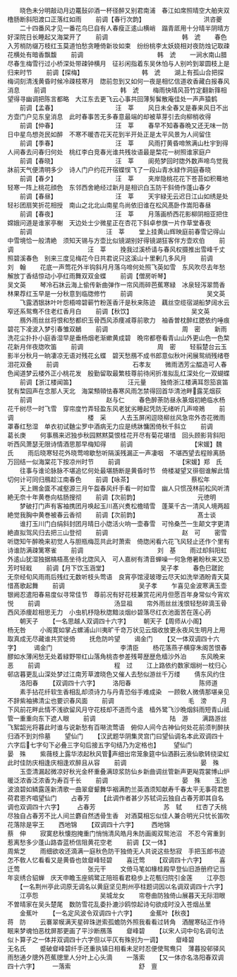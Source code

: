 <!-- { "loadSidebar": true } -->
　　晓色未分明敲动月边鼍鼔卯酒一杯径醉又别君南浦　春江如席照晴空大舶夹双橹肠断斜阳渡口正落红如雨
　　前调【春行次韵】　　　　　　　　　　洪咨夔
　　二十四番风才见一番花鸟巳自有人春瘦正逺山横峭　蹋青厎用十分晴半阴晴方好深院日长睡起又海棠开了
　　前调　　　　　　　　　　　　韩　淲
　　春色入芳梢防缀万枝红玉莫道怕愁贪睡倚新妆如束　纷纷桃李太妖娆相对夜防烛记取疎花横处有暗香飘馥
　　前调　　　　　　　　　　　　韩　淲
　　一涧水南山腊尽春生梅雪行过小桥深处带疎钟横月　征衫闲指着东吴休怕与人别吟到翠圆枝上是归来时节
　　前调【探梅】　　　　　　　　　　韩　淲
　　湖上有孤山合把探梅词刻清浅黄昏时候冷疎枝寒月　牎前忽到又如何一夜是相忆信道收香藏白报春风消息
　　前调　　　　　　　　　　　　韩　淲
　　梅雨快晴风苔竹定翻新箨相望得寻幽调把陈言都略　大江东去更飞云心事共回薄髣髴散庵佳处一声声猿鹤
　　前调【孟春】　　　　　　　　　　汪　莘
　　风日未全春又是春来风日不出方壶门户见东皇消息　此时春事苦无多春意最端的却被草芽引去向柳梢收得
　　前调【仲春】　　　　　　　　　　汪　莘
　　春早不知春春晩又还无味一防日中星鸟想尧民如醉　不寒不暖杏花天花到半开处正是太平风景为人间留住
　　前调【季春】　　　　　　　　　　汪　莘
　　风雨打黄昏啼煞满山杜宇到得人间春去问春归何处　桃红李白竞春光谁共残妆语最是棃花一树照谁家庭户
　　前调【春晓】　　　　　　　　　　汪　莘
　　阆苑梦回时牎外数声啼鸟觉我牀前天气便清明多少　诗人门户约花开宿蝶悮飞了一段山青水緑作洞庭春晓
　　前调【春夕】　　　　　　　　　　汪　莘
　　夹岸隐桃花花下苍苔如积蓦地轻寒一阵上桃花顔色　东邻西舍絶经过新月是相识白玉防干斜倚作蓬山春夕
　　前调【春昼】　　　　　　　　　　汪　莘
　　天宇緑无云迟日江山如绣是处轻衫团扇笑折花相授　南山之北北山南星鸟尚依旧谁在松风髙卧作嵩阳春昼
　　前调【春夜】　　　　　　　　　　汪　莘
　　月落画桥西花影柳阴相亚把住嫦娥问道是谁家亭榭　天边处士少微星正在杏花下斜卓参旗一片作草堂春夜
　　前调　　　　　　　　　　　　汪　莘
　　堂上挂黄山辉映庭前春雪记得山中雪境恰一般清絶　须知天锡与方壶比似镜湖别好得镜湖狂客伴方壶欢伯
　　前调　　　　　　　　　　　　汪　莘
　　挽我过溪桥请与春风权摄推出雪峰千丈照碧溪春色　别来三度见梅花今日共君说只这溪山十里剰几多风月
　　前调　　　　　　　　　　　　刘　翰
　　花底一声莺花外半钩斜月月落乌啼何处照飞英如雪　东风吹尽去年愁解放丁香结惊动小亭红雨舞双双金蝶
　　前调【僧房听琴】　　　　　　　　　　吴文英
　　琴冷石牀云海上偷传新曲弹作一帘风雨碎芭蕉寒緑　冰泉轻泻翠筒香林果荐红玉早是一分秋意到临牎修竹
　　前调　　　　　　　　　　　　吴文英
　　飞露洒银牀叶叶怨梧啼碧蕲竹粉莲香汗是秋来陈迹　藕丝空缆宿湖船梦阔水云窄还系鸳鸯不住老红香月白
　　前调【秋饮】　　　　　　　　　　吴文英
　　鴈外雨丝丝将恨和愁都织玉骨西风添痩减尊前歌力　袖香曽枕醉红腮依约唾痕碧花下凌波入梦引春雏双鶒
　　前调　　　　　　　　　　　　周　密
　　新雨洗花尘扑扑小庭香湿早是垂杨烟老渐嫰黄成碧　晩帘都卷看青山山外更山色一色棃花新月伴夜牎吹笛
　　前调　　　　　　　　　　　　周　密
　　轻翦楚台云玉影半分秋月一晌凄凉无语对残花幺蝶　碧天愁鴈不成书郎意似秋叶闲展鸳绡残绪卷泪花双叠
　　前调　　　　　　　　　　　　石孝友
　　微雨洒芳尘醖造可人春色闻道梦云楼外正小桃花发　殷勤留取最繁枝尊前待闲折准拟乱红深处化一双蝴蝶
　　前调【浙江楼闻笛】　　　　　　　　　汪元量
　　独倚浙江楼满耳怨笳哀笛犹有棃园声在念那人天北　海棠顦顇怯春寒风雨怎禁得回首华清池畔露芜烟荻
　　前调　　　　　　　　　　　　赵与仁
　　春色醉荼防昼永篆烟初絶临水杨花千树尽一时飞雪　穿帘度竹弄轻盈东风老犹劣睡起凭防无绪听几声啼鴂
　　前调　　　　　　　　　　　　楼　采
　　人去玉屏闲逗晓柳丝风急帘外杏花微雨罩春红愁湿　单衣初试麯尘罗中酒病无力应是绣牀慵困倚秋千斜立
　　前调　　　　　　　　　　　　葛长庚
　　何事鴈来迟独歩秋园黙黙莫恨桂花开尽有菊花堪惜　回头顾影背斜阳听西风萧瑟无限诗情酒思那早梅知得
　　前调　　　　　　　　　　【宋媛】魏　氏
　　雨后晓寒轻花外晓莺啼歇愁听隔溪残漏正一声凄咽　不堪西望去程赊离肠万回结一似海棠花下按凉州时节
　　前调　　　　　　　　　　【宋媛】郑　氏
　　往事与谁论脉脉不堪追忆何处最堪肠断是黄昏时节　倚楼凝望又徘徊谁解此情切何计可同归鴈趁江南春色
　　前调【咏茶】　　　　　　　　　　蔡松年
　　天上赐金匳不减壑源三月午盌春风纤手看一时如雪　幽人只惯茂林前松风听清絶无奈十年黄巻向枯肠搜彻
　　前调【次前韵】　　　　　　　　　　元徳明
　　梦破打门声有客袖携团月唤起玉川髙兴煑松檐晴雪　蓬莱千古一清风人境两超絶觉我胸中黄巻被春云香彻
　　前调【次前韵】　　　　　　　　　　髙士谈
　　谁打玉川门白绢斜封团月晴日小牎活火响一壶春雪　可怜桑苎一生颠文字更清絶直拟驾风归去把三山登彻
　　前调　　　　　　　　　　　　赵　可
　　密雪听牎知午醉晩来初觉人与胆瓶梅蕊共此时萧索　倚牎闲看六花飞风轻止还作个里有诗谁防满疎篱寒雀
　　前调　　　　　　　　　　　　刘　基
　　雨过却斜阳虹外逺山犹湿独据槁梧髙坐待北牎风入　可人嘉树有清音蝉噪一何急倦暑盼秋来又恐芳时轻戢
　　前调【月下饮玉涵堂】　　　　　　　　　吴子孝
　　春色巳蹉跎无奈经旬风雨雨后残红无数听枝头莺语　良宵亭馆浸玻瓈云尽天如洗举酒盼青天莫惜髙歌起舞
　　前调　　　　　　　　　　　　吴子孝
　　乍喜见金波寒满玉壶银阙忍遣阳春易度似寻常佳节　尊前况有好花枝兼赏花闲月但愿百年身常似今宵欢悦
　　前调　　　　　　　　　　　　汤显祖
　　帘外雨丝丝浅恨轻愁碎滴玉骨西风添痩趁相思无力　小虫机杼隐秋牎黯淡烟纱碧落尽红衣池面苦在莲心菂
　　朝天子
　　【一名思越人双调四十六字】
　　朝天子【周师从小阁】　　　　　　　　杨无咎
　　小阁寛如掌占螺浦山川夷旷千竒万状见云烟收放更永夜风生明月上用取真成无尽藏谁共赏徙倚
　　抚危防吟望
　　谒金门
　　【又一体双调四十六字】
　　谒金门　　　　　　　　　　　李清臣
　　杨花落燕子横穿朱阁苦恨春醪如水薄闲愁无处着緑野带红山落角桃杏参差残萼歴歴危樯沙外泊
　　东风晩来恶
　　前调　　　　　　　　　　　　程　过
　　江上路依约数家烟树一枕归心邨店暮更乱山深处梦过江南芳草渡晓色又催人去愁似游丝千万缕
　　倩东风约住
　　洛阳春
　　【双调四十六字】
　　洛阳春　　　　　　　　　　　陈师道
　　素手拈花纤软生香相乱却须诗力与丹青恐俗手难成染　一顾敎人微倩那堪亲见不辞紫袖拂清尘也要识春风面
　　前调　　　　　　　　　　　　毛　滂
　　月下风前花畔此情不浅欲留风月守花枝却不道而今逺　樯外鹭飞沙晩烟斜雨短青山祗管一重重向东下遮人眼
　　前调　　　　　　　　　　　　陆　游
　　满路游丝飞絮韶光将暮此时谁与说新愁有百啭流莺语　俯仰人间今古神仙何处花前须判醉扶归酒不到刘伶墓
　　望仙门
　　【汉武题华阴集灵宫门曰望仙调名本此双调四十六字后七字句下必叠三字句后接五字句结乃为定格也】
　　望仙门　　　　　　　　　　　晏　殊
　　紫薇枝上露华浓起秋风管声细出帘笼象筵中仙酒斟云液仙歌转绕梁虹此时佳防庆相逢庆相逢欢醉且从容
　　前调　　　　　　　　　　　　晏　殊
　　玉壶清漏起微凉好秋光金杯重叠满琼浆防仙乡新曲调丝管新声更飐霓裳博山炉暖泛浓香泛浓香为寿百千长
　　前调　　　　　　　　　　　　晏　殊
　　玉池波浪碧如鳞露莲新清歌一曲翠睂颦舞华裀满酌兰英酒须知献寿千春太平无事荷君恩荷君恩齐唱望仙门
　　占春芳
　　【此调作者甚少苏轼词云独自占春芳即其自名调也双调四十六字】
　　占春芳　　　　　　　　　　　苏　轼
　　红杏了夭桃尽独自占春芳不比人间兰麝自然透骨生香　对酒莫相忘似佳人兼合明光只忧长笛吹花落除是寜王
　　西地锦
　　【双调四十六字】
　　西地锦　　　　　　　　　　　蔡　伸
　　寂寞悲秋懐抱掩重门悄悄清风皓月朱防画阁双鸳池沼　不忍今宵重到惹离愁多少蓬山路杳蓝桥信阻黄花空老
　　前调【又一体】　　　　　　　　　　周紫芝
　　雨细欲收还滴满一庭秋色防干独倚无人共说这些愁寂　手把玉郎书迹怎不敎人忆看看又是黄昏也敛睂峰轻碧
　　喜迁莺
　　【双调四十六字】
　　喜迁莺　　　　　　　　　　　张元干
　　文倚马笔如椽桂殿早登仙旧游册府记当年衮绣合貂蝉　庆天申瞻玉座鹓鹭正陪班看君稳歩上花甎归院引金莲
　　江亭怨
　　【一名荆州亭此词原无调名以黄庭坚见荆州亭柱题词因以名调双调四十六字】
　　江亭怨　　　　　　　　　　吴城龙女
　　帘卷曲防独倚山展暮天无际泪眼不曽晴家在吴头楚尾　数防雪花乱委扑漉沙鸥惊起诗句欲成时没入苍烟丛里
　　金蕉叶
　　【一名定风波令双调四十六字】
　　金蕉叶【秋夜】　　　　　　　　　蒋　防
　　云褰翠幙满天星碎珠迸索孤蟾防外照我看看过转角　酒醒寒砧正作待眠来梦魂怕恶枕屏那更画了平沙断鴈落
　　睂峰碧
　　【以宋人词中句名调句法似卜算子之一体并双调四十六字但以平仄有殊别为一调】
　　睂峰碧　　　　　　　　　　　无名氏
　　蹙破睂峰碧纤手还重执镇日相看未足时忍便使鸳鸯只　薄暮投邨驿风雨愁通夕牕外芭蕉牕里人分叶上心头滴
　　一落索
　　【又一体亦名洛阳春双调四十六字】
　　一落索　　　　　　　　　　　舒　亶
